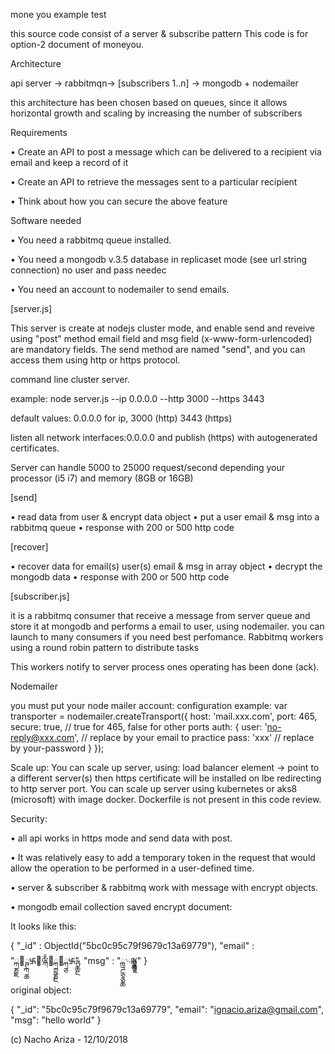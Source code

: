 mone you example test

this source code consist of a  server & subscribe pattern
This code is for option-2 document of moneyou.

Architecture

api server -> rabbitmqn-> [subscribers	1..n] -> mongodb + nodemailer					
 
this architecture has been chosen based on queues, 
since it allows horizontal growth and scaling by increasing the number of subscribers

Requirements

• Create an API to post a message which can be delivered to a recipient via
email and keep a record of it

• Create an API to retrieve the messages sent to a particular recipient

• Think about how you can secure the above feature

Software needed

• You need a rabbitmq queue installed.

• You need a mongodb v.3.5 database in replicaset mode (see url string connection) no user and pass needec

• You need an account to nodemailer to send emails.

[server.js]

This server is create at nodejs cluster mode, and enable send and reveive using "post" method 
email field and msg field (x-www-form-urlencoded) are mandatory fields.
The send method are named "send", and you can access them using http or https protocol.

command line cluster server.

example: node server.js --ip 0.0.0.0 --http 3000 --https 3443

default values: 0.0.0.0 for ip, 3000 (http) 3443 (https)

listen all network interfaces:0.0.0.0 and publish (https) with autogenerated certificates.

Server can handle 5000 to 25000 request/second depending your processor (i5 i7) and memory (8GB or 16GB)


[send]

• read data from user & encrypt data object
• put a user email & msg into a rabbitmq queue
• response with 200 or 500 http code

[recover]

• recover data for email(s) user(s) email & msg in array object
• decrypt the mongodb data
• response with 200 or 500 http code

[subscriber.js]

it is a rabbitmq consumer that receive a message from server queue and store it at mongodb
and performs a email to user, using nodemailer.
you can launch to many consumers if you need best perfomance.
Rabbitmq workers using a round robin pattern to distribute tasks

This workers notify to server process ones operating has been done (ack).

Nodemailer

you must put your node mailer account:
configuration example:
var transporter = nodemailer.createTransport({
		host: 'mail.xxx.com',
		port: 465,
		secure: true, // true for 465, false for other ports
		auth: {
			user: 'no-reply@xxx.com', // replace by your email to practice
			pass: 'xxx' // replace by your-password
		}
	});

Scale up:
You can scale up server, using:
load balancer element -> point to a different server(s)
then https certificate will be installed on lbe redirecting to http server port.
You can scale up server using kubernetes or aks8 (microsoft) with image docker.
Dockerfile is not present in this code review.

Security:

• all api works in https mode and send data with post.

• It was relatively easy to add a temporary token in the request that would allow the operation
to be performed in a user-defined time.

• server & subscriber & rabbitmq work with message with encrypt objects.

• mongodb email collection saved encrypt document:

It looks like this:

{
    "_id" : ObjectId("5bc0c95c79f9679c13a69779"),
    "email" : "ྐྞྗ྘ྚྐྖ࿗྘ྋྐྃ྘ྐྵྞྔ྘ྐྕ࿗ྚྖྔ",
    "msg" : "ྑྜྕྕྖ࿙ྎྖྋྕྜྷ"
}

original object:

{
        "_id": "5bc0c95c79f9679c13a69779",
        "email": "ignacio.ariza@gmail.com",
        "msg": "hello world"
}

(c) Nacho Ariza - 12/10/2018
